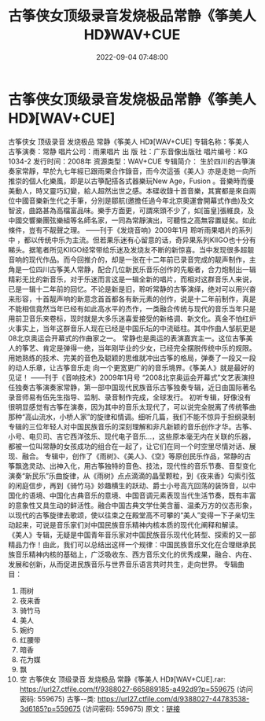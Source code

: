 ﻿---
title: 古筝侠女顶级录音发烧极品常静《筝美人HD》WAV+CUE
date: 2022-09-04 07:48:00
categories: 古典音乐、新世纪、纯音雅乐
tags: 纯音雅乐
---
# 古筝侠女顶级录音发烧极品常静《筝美人HD》[WAV+CUE]

古筝侠女 顶级录音 发烧极品 常静《筝美人 HD》[WAV+CUE]
专辑名称：筝美人
古筝演奏：常静
唱片公司：雨果唱片
出 版 社：广东音像出版社
唱片编号：KG 1034-2
发行时间：2008年
资源类型：WAV+CUE
专辑简介：
生於四川的古箏演奏家常靜，早於九七年經已跟雨果合作錄音，而今次這張《美人》亦是走她一向所推崇的個人化樂風，即是以古箏配搭各式器樂玩New
Age，Fusion
。音樂時而優美動人，時又靈巧幻變，給人超然出世之感。本碟收錄十首音樂，其實都是來自兩位中國音樂新生代之手筆，分別是鄒航(邀擔任過今年北京奧運會開幕式作曲)及文智波，曲路甚為高檔富品味。樂手方面更，可謂來頭不少了，如[笛皇]張維良，及中國交響樂團弦樂組等名師名家，一同為常靜演出，可聽性之高無容置疑矣。如此條件，豈有不靓聲之理。
——刊于《发烧音响》2009年1月
聆听雨果唱片的系列中
，都以传统中乐为主流。但若果乐迷有心留意的话，奇异果系列KIIGO也十分有睇头。据笔者所见KIIGO经常带给乐迷及发烧友不断的新惊喜。当中发现很多超靓音响的现代作品。而今回推介的，却是一张在十二年前已录音完成的靓声制作，主角是一位四川古筝美人常静，配合几位新民乐音乐创作的先躯者，合力炮制出一辑精彩无比的新音乐，对于乐迷而言这是一辑全新的唱片，而相对这群音乐人来说，已是一辑十二年前的回忆。不论是新是旧，聆听常静的古筝演绎，绝对可以用兴奋来形容，十首靓声响的新意念首首都各有新元素的创作，说是十二年前制作，真是不能相信竟然当年已经有如此高水平的杰作，一类融合传统与现代的音乐当年只是用前卫音乐来卷标，现时就是大多乐迷喜爱接受的新格调、新文化。真金不怕红炉火事实上，当年这群音乐人现在已经是中国乐坛的中流砥柱。其中作曲人邹航更是08北京奥运会开幕式的作曲家之一。
常静也是奥运的表演嘉宾主一。这位古筝美人的筝艺、肯定是弹得一绝，当年刚毕业的少女，已经完全摆脱传统中乐的规限。用她熟练的技术、完美的音色及聪颖的思维就冲出古筝的格局，弹奏了一段又一段的动人乐章，让古筝音乐走
向一个更宽更广的的音乐境界。《筝美人》就是最好的见证！
——刊于《音响技术》2009年1月号
“2008北京奥运会开幕式”文艺表演担任独奏古筝演奏家常静，第一部中国现代民族音乐古筝独奏专辑，近日由国际著名录音师易有伍先生指导、监制、录音制作完成，全球发行。
初听专辑，好像没有很明显感觉有古筝在演奏，因为其中的音乐太现代了，可以说完全脱离了传统筝曲那种“高山流水，小桥人家”的旋律和情调。细听几篇，我们不能不惊异于担纲录制专辑的三位年轻人对中国民族音乐的深刻理解和非凡新颖的音乐创作才华。古筝、小号、电贝司、吉它西洋弦乐、现代电子音乐…，这些原本毫无内在关联的乐器，都被一位叫常静的女孩成功的组合在一起了，让它们在同一个时空里尽情对话、展现、融合。
专辑中，创作了《雨树》、《美人》、《空》等原创民乐作品，常静的古筝飘逸灵动、出神入化，用古筝独特的音色、技法，现代性的音乐节奏、音型变化演奏“新民乐”乐曲旋律，从《雨树》点点滴滴的晶莹颗粒，到《夜来香》勾索引弦的闲庭信步，再到《骑竹马》妙趣横生的跃动、爵士小号高亢回荡的装饰音，以中国化的语境、中国化古典音乐的意境、中国音调元素表现当代生活节奏，既有丰富的意象性又具生动的鲜活性。融合中国古典文学仕美含蓄、温柔万方的仪态形象，以现代的古筝旋律去歌颂，使以往束之在殿堂高不可攀的“美人”变得一下子亲切生动起来，可说是音乐家们对中国民族音乐精神内核本质的现代化阐释和解读。
《美人》专辑，无疑是中国青年音乐家对中国民族音乐现代化转型、探索的又一部精品力作！由此，我们可以总结出这样一个规律：中国民族音乐文化在合理继承民族音乐精神内核的基础上，广泛吸收东、西方音乐文化的优秀成果，融合、内在、发展和创新，从而促进民族音乐与世界音乐语言共时共生，走向世界。
专辑曲目：
01. 雨树
02. 夜来香
03. 骑竹马
04. 美人
05. 婉约
06. 红腰带
07. 暗香
08. 花为媒
09. 飘
10. 空
古筝侠女 顶级录音 发烧极品 常静《筝美人 HD》[WAV+CUE].rar:
https://url27.ctfile.com/f/9388027-665889185-a492d9?p=559675
(访问密码: 559675)
古筝--类: https://url27.ctfile.com/d/9388027-44783538-3d6185?p=559675
(访问密码: 559675)
原文：[链接](https://blog.sina.com.cn/s/blog_1647c7e7601030z7k.html)